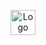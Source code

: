 <p align="center">
    <img src="https://www.codetiv.cz/static/logo_white.png" height="40" alt="Logo" />
    
</p>
